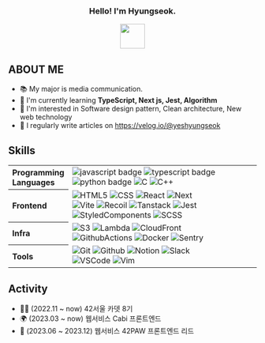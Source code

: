 <div align="center">
  <h3>Hello! I'm Hyungseok.</h3>
  <img src="https://github.com/teon98/teon98/assets/49816869/7a2986b8-e2cd-42e6-a997-9ba85c3fee77" width="50px" />
</div>

## ABOUT ME
- 📚 My major is media communication.
- 🌱 I'm currently learning **TypeScript, Next js, Jest, Algorithm**
- 💖 I'm interested in Software design pattern, Clean architecture, New web technology
- 📝 I regularly write articles on https://velog.io/@yeshyungseok
  
## Skills 

<table>
  <tr>
    <th align="left">Programming<br/>Languages</th>
    <td>
      <img alt="javascript badge" src="https://img.shields.io/badge/-JavaScript-%23F7DF1E?style=flat-square&logo=JavaScript&logoColor=black" />
      <img alt="typescript badge" src="https://img.shields.io/badge/-TypeScript-3178c6?style=flat-square&logo=TypeScript&logoColor=white" />
      <img alt="python badge" src="https://img.shields.io/badge/-Python-%23F7DF1E?style=flat-square&logo=Python&logoColor=white&color=3776AB"/>
      <img alt="C" src="https://img.shields.io/badge/-C-%23F7DF1E?style=flat-square&logo=C&logoColor=white&color=007396" />
      <img alt="C++" src="https://img.shields.io/badge/-C++-%23F7DF1E?style=flat-square&logo=Cplusplus&logoColor=white&color=007396" />
    </td>
  </tr>
  <tr>
    <th align="left">Frontend</th>
    <td>
      <img alt="HTML5" src="https://img.shields.io/badge/-HTML5-%23F7DF1E?style=flat-square&logo=HTML5&logoColor=white&color=E34F26" />
      <img alt="CSS" src="https://img.shields.io/badge/-CSS3-%23F7DF1E?style=flat-square&logo=CSS3&logoColor=white&color=1572B6" />
      <img alt="React" src="https://img.shields.io/badge/-React18-%23F7DF1E?style=flat-square&logo=React&logoColor=black&color=61DAFB" />
      <img alt="Next" src="https://img.shields.io/badge/Next14-000000?style=flat-square&logo=Next.js&logoColor=white"/><br/>
      <img alt="Vite" src="https://img.shields.io/badge/-Vite-%23F7DF1E?style=flat-square&logo=Vite&logoColor=white&color=7952B3" />
      <img alt="Recoil" src="https://img.shields.io/badge/-Recoil-%23F7DF1E?style=flat-square&logo=recoil&logoColor=white&color=3578E5" />
      <img alt="Tanstack" src="https://img.shields.io/badge/-TanstackQuery-%23F7DF1E?style=flat-square&logo=reactquery&logoColor=white&color=FF4154" />
      <img alt="Jest" src="https://img.shields.io/badge/-Jest-%23F7DF1E?style=flat-square&logo=jest&logoColor=white&color=C21325" /><br/>
      <img alt="StyledComponents" src="https://img.shields.io/badge/-StyledComponents-%23F7DF1E?style=flat-square&logo=styledComponents&logoColor=white&color=DB7093" />
      <img alt="SCSS" src="https://img.shields.io/badge/-SCSS-%23F7DF1E?style=flat-square&logo=sass&logoColor=white&color=CC6699" />
    </td>
  </tr>
  <tr align="left">
    <th>Infra</th>
    <td>
      <img alt="S3" src="https://img.shields.io/badge/-AmazonS3-%23F7DF1E?style=flat-square&logo=AWS&logoColor=white&color=569A31" />
      <img alt="Lambda" src="https://img.shields.io/badge/-AWSLambda-%23F7DF1E?style=flat-square&logo=AWS&logoColor=white&color=FF9900" />
      <img alt="CloudFront" src="https://img.shields.io/badge/-AWSCloudFront-%23F7DF1E?style=flat-square&logo=AWS&logoColor=white&color=4053D6" /><br/>
      <img alt="GithubActions" src="https://img.shields.io/badge/-GithubActions-%23F7DF1E?style=flat-square&logo=githubactions&logoColor=white&color=2088FF" />
      <img alt="Docker" src="https://img.shields.io/badge/-Docker-%23F7DF1E?style=flat-square&logo=docker&logoColor=white&color=2496ED" />
      <img alt="Sentry" src="https://img.shields.io/badge/-Sentry-%23F7DF1E?style=flat-square&logo=sentry&logoColor=white&color=362D59" />
    </td>
  </tr>
  <tr align="left">
    <th>Tools</th>
    <td>
      <img alt="Git" src="https://img.shields.io/badge/-Git-%23F7DF1E?style=flat-square&logo=git&logoColor=white&color=F05032" />
      <img alt="Github" src="https://img.shields.io/badge/-Github-%23F7DF1E?style=flat-square&logo=github&logoColor=white&color=181717" />
      <img alt="Notion" src="https://img.shields.io/badge/-Notion-%23F7DF1E?style=flat-square&logo=notion&logoColor=white&color=000000" />
      <img alt="Slack" src="https://img.shields.io/badge/-Slack-%23F7DF1E?style=flat-square&logo=slack&logoColor=white&color=4A154B" /><br/>
      <img alt="VSCode" src="https://img.shields.io/badge/-VSCode-%23F7DF1E?style=flat-square&logo=visualstudiocode&logoColor=white&color=007ACC" />
      <img alt="Vim" src="https://img.shields.io/badge/-Vim-%23F7DF1E?style=flat-square&logo=vim&logoColor=white&color=019733" />
    </td>
  </tr>
</table>

## Activity 
- 👨‍💻 (2022.11 ~ now) 42서울 카뎃 8기
- 🌍 (2023.03 ~ now) 웹서비스 Cabi 프론트엔드
- 🦁 (2023.06 ~ 2023.12) 웹서비스 42PAW 프론트엔드 리드

